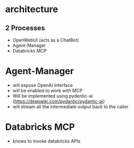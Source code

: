 # architecture
## 2  Processes
- OpenWebUI (acts as a ChatBot)
- Agent-Manager
- Databricks MCP

# Agent-Manager
- will expose OpenAI interface
- will be enabled to work with MCP
- Will be implemented using pydentic-ai (https://deepwiki.com/pydantic/pydantic-ai)
- will stream all the intermediate output back to the caller

# Databricks MCP
- knows to invoke databricks APIs
